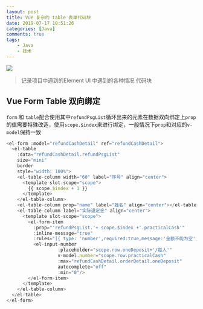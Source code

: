 ```yaml
---
layout: post
title: Vue 复杂的 table 表单代码块
date: 2019-07-17 10:51:26
categories: [Java]
comments: true
tags:
	- Java
	- 技术
---
```


![](/images/vue.jpg)

> 记录项目中遇到的Element UI 中遇到的各种情况 代码块

## Vue Form Table 双向绑定
 `form` 和 `table`配合使用其中`refundPsgList`循环出来的元素在数据双向绑定上`prop`的值需要特殊改造，使用`scope.$index`来进行绑定，一般情况下`prop`和对应的`v-model`保持一致
``` js
<el-form :model="refundCashDetail" ref="refundCashDetail">
  <el-table
    :data="refundCashDetail.refundPsgList"
    size="mini"
    border
    style="width: 100%">
    <el-table-column width="60" label="序号" align="center">
      <template slot-scope="scope">
        {{ scope.$index + 1 }}
      </template>
    </el-table-column>
    <el-table-column prop="name" label="姓名" align="center"></el-table-column>
    <el-table-column label="实际退定金" align="center">
      <template slot-scope="scope">
        <el-form-item
          :prop="'refundPsgList.'+ scope.$index +'.practicalCash'"
          :inline-message="true"
          :rules="[{ type: 'number',required:true,message:'金额不能为空',trigger: 'blur'}]">
          <el-input-number
                   :placeholder="scope.row.oneDeposit+'/每人'"
                   v-model.number="scope.row.practicalCash"
                   :max="refundCashDetail.orderDetail.oneDeposit"
                   autocomplete="off"
                   :min="0"/>
        </el-form-item>
      </template>
    </el-table-column>
  </el-table>
</el-form>
```

